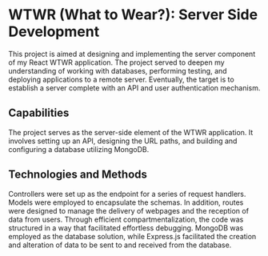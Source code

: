 # WTWR (What to Wear?): Server Side Development

This project is aimed at designing and implementing the server component of my React WTWR application. The project served to deepen my understanding of working with databases, performing testing, and deploying applications to a remote server. Eventually, the target is to establish a server complete with an API and user authentication mechanism.

## Capabilities

The project serves as the server-side element of the WTWR application. It involves setting up an API, designing the URL paths, and building and configuring a database utilizing MongoDB.

## Technologies and Methods

Controllers were set up as the endpoint for a series of request handlers. Models were employed to encapsulate the schemas. In addition, routes were designed to manage the delivery of webpages and the reception of data from users. Through efficient compartmentalization, the code was structured in a way that facilitated effortless debugging. MongoDB was employed as the database solution, while Express.js facilitated the creation and alteration of data to be sent to and received from the database.
